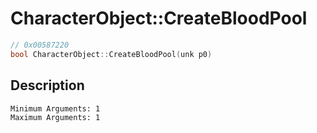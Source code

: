 # CharacterObject::CreateBloodPool
```c
// 0x00587220
bool CharacterObject::CreateBloodPool(unk p0)
```
## Description
```
Minimum Arguments: 1
Maximum Arguments: 1
```
